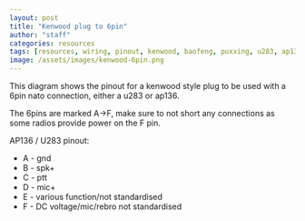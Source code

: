 ```yaml
---
layout: post
title: "Kenwood plug to 6pin"
author: "staff"
categories: resources
tags: [resources, wiring, pinout, kenwood, baofeng, puxxing, u283, ap136, nato, icom]
image: /assets/images/kenwood-6pin.png
---
```


This diagram shows the pinout for a kenwood style plug to be used with a 6pin nato connection, either a u283 or ap136. 

The 6pins are marked A->F, make sure to not short any connections as some radios provide power on the F pin. 

AP136 / U283 pinout: 
* A - gnd
* B - spk+
* C - ptt
* D - mic+
* E - various function/not standardised
* F - DC voltage/mic/rebro not standardised
